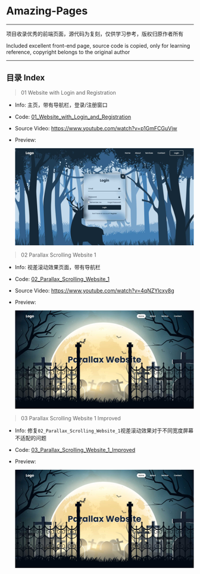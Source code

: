 # Amazing-Pages

---
项目收录优秀的前端页面，源代码为复刻，仅供学习参考，版权归原作者所有

Included excellent front-end page, source code is copied, only for learning reference, copyright belongs to the original author

---
## 目录 Index

> 01 Website with Login and Registration
- Info: 主页，带有导航栏，登录/注册窗口
- Code: [01_Website_with_Login_and_Registration](01_Website_with_Login_and_Registration)
- Source Video: https://www.youtube.com/watch?v=p1GmFCGuVjw
- Preview:

  <img src="Preview_Imgs/img_1.jpg" width="500px">

> 02 Parallax Scrolling Website 1
- Info: 视差滚动效果页面，带有导航栏
- Code: [02_Parallax_Scrolling_Website_1](02_Parallax_Scrolling_Website_1)
- Source Video: https://www.youtube.com/watch?v=4qNZYlcxy8g
- Preview:

  <img src="Preview_Imgs/img_2.jpg" width="500px">

> 03 Parallax Scrolling Website 1 Improved
- Info: 修复`02_Parallax_Scrolling_Website_1`视差滚动效果对于不同宽度屏幕不适配的问题
- Code: [03_Parallax_Scrolling_Website_1_Improved](03_Parallax_Scrolling_Website_1_Improved)
- Preview:

  <img src="Preview_Imgs/img_2.jpg" width="500px">
